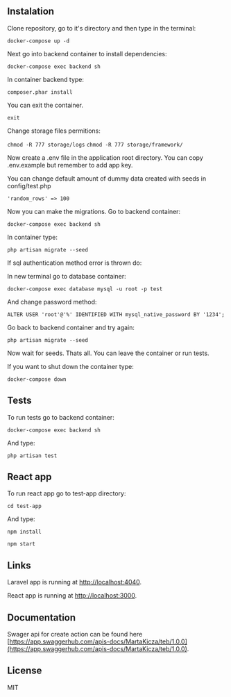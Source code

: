 ## Instalation

Clone repository, go to it's directory and then type in the terminal:

`docker-compose up -d`

Next go into backend container to install dependencies:

`docker-compose exec backend sh`

In container backend type:

`composer.phar install`

You can exit the container.

`exit`

Change storage files permitions:

`chmod -R 777 storage/logs`
`chmod -R 777 storage/framework/`

Now create a .env file in the application root directory. You can copy .env.example but remember to add app key.

You can change default amount of dummy data created with seeds in config/test.php

`'random_rows' => 100`

Now you can make the migrations. Go to backend container:

`docker-compose exec backend sh`

In container type:

`php artisan migrate --seed`

If sql authentication method error is thrown do:

In new terminal go to database container:
    
`docker-compose exec database mysql -u root -p test`

And change password method:

`ALTER USER 'root'@'%' IDENTIFIED WITH mysql_native_password BY '1234';`

Go back to backend container and try again:

`php artisan migrate --seed`

Now wait for seeds. Thats all. You can leave the container or run tests.

If you want to shut down the container type:

`docker-compose down`

## Tests

To run tests go to backend container:

`docker-compose exec backend sh`

And type:

`php artisan test`

## React app

To run react app go to test-app directory:

`cd test-app`

And type:

`npm install`

`npm start`

## Links

Laravel app is running at [http://localhost:4040](http://localhost:4040). 

React app is running at [http://localhost:3000](http://localhost:3000). 

## Documentation

Swager api for create action can be found here [https://app.swaggerhub.com/apis-docs/MartaKicza/teb/1.0.0](https://app.swaggerhub.com/apis-docs/MartaKicza/teb/1.0.0).

## License

MIT

